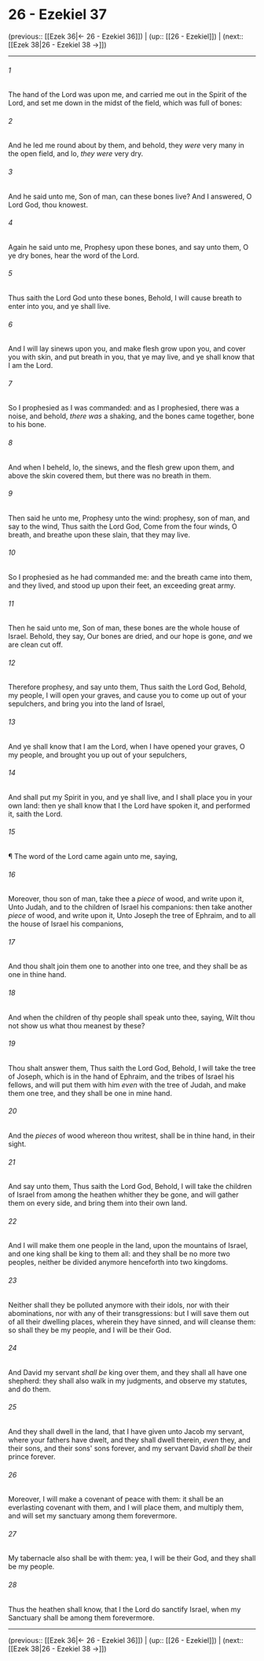 # 26 - Ezekiel 37

(previous:: [[Ezek 36|← 26 - Ezekiel 36]]) | (up:: [[26 - Ezekiel]]) | (next:: [[Ezek 38|26 - Ezekiel 38 →]])

***


###### 1 
The hand of the Lord was upon me, and carried me out in the Spirit of the Lord, and set me down in the midst of the field, which was full of bones: 

###### 2 
And he led me round about by them, and behold, they _were_ very many in the open field, and lo, _they were_ very dry. 

###### 3 
And he said unto me, Son of man, can these bones live? And I answered, O Lord God, thou knowest. 

###### 4 
Again he said unto me, Prophesy upon these bones, and say unto them, O ye dry bones, hear the word of the Lord. 

###### 5 
Thus saith the Lord God unto these bones, Behold, I will cause breath to enter into you, and ye shall live. 

###### 6 
And I will lay sinews upon you, and make flesh grow upon you, and cover you with skin, and put breath in you, that ye may live, and ye shall know that I am the Lord. 

###### 7 
So I prophesied as I was commanded: and as I prophesied, there was a noise, and behold, _there was_ a shaking, and the bones came together, bone to his bone. 

###### 8 
And when I beheld, lo, the sinews, and the flesh grew upon them, and above the skin covered them, but there was no breath in them. 

###### 9 
Then said he unto me, Prophesy unto the wind: prophesy, son of man, and say to the wind, Thus saith the Lord God, Come from the four winds, O breath, and breathe upon these slain, that they may live. 

###### 10 
So I prophesied as he had commanded me: and the breath came into them, and they lived, and stood up upon their feet, an exceeding great army. 

###### 11 
Then he said unto me, Son of man, these bones are the whole house of Israel. Behold, they say, Our bones are dried, and our hope is gone, _and_ we are clean cut off. 

###### 12 
Therefore prophesy, and say unto them, Thus saith the Lord God, Behold, my people, I will open your graves, and cause you to come up out of your sepulchers, and bring you into the land of Israel, 

###### 13 
And ye shall know that I am the Lord, when I have opened your graves, O my people, and brought you up out of your sepulchers, 

###### 14 
And shall put my Spirit in you, and ye shall live, and I shall place you in your own land: then ye shall know that I the Lord have spoken it, and performed it, saith the Lord. 

###### 15 
¶ The word of the Lord came again unto me, saying, 

###### 16 
Moreover, thou son of man, take thee a _piece_ of wood, and write upon it, Unto Judah, and to the children of Israel his companions: then take another _piece_ of wood, and write upon it, Unto Joseph the tree of Ephraim, and to all the house of Israel his companions, 

###### 17 
And thou shalt join them one to another into one tree, and they shall be as one in thine hand. 

###### 18 
And when the children of thy people shall speak unto thee, saying, Wilt thou not show us what thou meanest by these? 

###### 19 
Thou shalt answer them, Thus saith the Lord God, Behold, I will take the tree of Joseph, which is in the hand of Ephraim, and the tribes of Israel his fellows, and will put them with him _even_ with the tree of Judah, and make them one tree, and they shall be one in mine hand. 

###### 20 
And the _pieces_ of wood whereon thou writest, shall be in thine hand, in their sight. 

###### 21 
And say unto them, Thus saith the Lord God, Behold, I will take the children of Israel from among the heathen whither they be gone, and will gather them on every side, and bring them into their own land. 

###### 22 
And I will make them one people in the land, upon the mountains of Israel, and one king shall be king to them all: and they shall be no more two peoples, neither be divided anymore henceforth into two kingdoms. 

###### 23 
Neither shall they be polluted anymore with their idols, nor with their abominations, nor with any of their transgressions: but I will save them out of all their dwelling places, wherein they have sinned, and will cleanse them: so shall they be my people, and I will be their God. 

###### 24 
And David my servant _shall be_ king over them, and they shall all have one shepherd: they shall also walk in my judgments, and observe my statutes, and do them. 

###### 25 
And they shall dwell in the land, that I have given unto Jacob my servant, where your fathers have dwelt, and they shall dwell therein, _even_ they, and their sons, and their sons' sons forever, and my servant David _shall be_ their prince forever. 

###### 26 
Moreover, I will make a covenant of peace with them: it shall be an everlasting covenant with them, and I will place them, and multiply them, and will set my sanctuary among them forevermore. 

###### 27 
My tabernacle also shall be with them: yea, I will be their God, and they shall be my people. 

###### 28 
Thus the heathen shall know, that I the Lord do sanctify Israel, when my Sanctuary shall be among them forevermore.

***

(previous:: [[Ezek 36|← 26 - Ezekiel 36]]) | (up:: [[26 - Ezekiel]]) | (next:: [[Ezek 38|26 - Ezekiel 38 →]])
